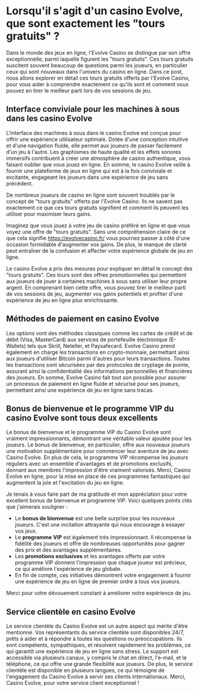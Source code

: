<h1 dir="ltr">Lorsqu'il s'agit d'un casino Evolve, que sont exactement les "tours gratuits" ?</h1>
<p dir="ltr">Dans le monde des jeux en ligne, l'Evolve Casino se distingue par son offre exceptionnelle, parmi laquelle figurent les "tours gratuits". Ces tours gratuits suscitent souvent beaucoup de questions parmi les joueurs, en particulier ceux qui sont nouveaux dans l'univers du casino en ligne. Dans ce post, nous allons explorer en d&eacute;tail ces tours gratuits offerts par l'Evolve Casino, pour vous aider &agrave; comprendre exactement ce qu'ils sont et comment vous pouvez en tirer le meilleur parti lors de vos sessions de jeu.</p>
<h2 dir="ltr">Interface conviviale pour les machines &agrave; sous dans les casino Evolve</h2>
<p dir="ltr">L'interface des machines &agrave; sous dans le casino Evolve est con&ccedil;ue pour offrir une exp&eacute;rience utilisateur optimale. Dot&eacute;e d'une conception intuitive et d'une navigation fluide, elle permet aux joueurs de passer facilement d'un jeu &agrave; l'autre. Les graphismes de haute qualit&eacute; et les effets sonores immersifs contribuent &agrave; cr&eacute;er une atmosph&egrave;re de casino authentique, vous faisant oublier que vous jouez en ligne. En somme, le casino Evolve veille &agrave; fournir une plateforme de jeux en ligne qui est &agrave; la fois conviviale et excitante, engageant les joueurs dans une exp&eacute;rience de jeu sans pr&eacute;c&eacute;dent.</p>
<p dir="ltr">De nombreux joueurs de casino en ligne sont souvent troubl&eacute;s par le concept de "tours gratuits" offerts par l'Evolve Casino. Ils ne savent pas exactement ce que ces tours gratuits signifient et comment ils peuvent les utiliser pour maximiser leurs gains.</p>
<p dir="ltr">Imaginez que vous jouez &agrave; votre jeu de casino pr&eacute;f&eacute;r&eacute; en ligne et que vous voyez une offre de "tours gratuits". Sans une compr&eacute;hension claire de ce que cela signifie&nbsp;<a href="https://evolvecasino.fr/">https://evolvecasino.fr/</a> vous pourriez passer &agrave; c&ocirc;t&eacute; d'une occasion formidable d'augmenter vos gains. De plus, le manque de clart&eacute; peut entra&icirc;ner de la confusion et affecter votre exp&eacute;rience globale de jeu en ligne.</p>
<p dir="ltr">Le casino Evolve a pris des mesures pour expliquer en d&eacute;tail le concept des "tours gratuits". Ces tours sont des offres promotionnelles qui permettent aux joueurs de jouer &agrave; certaines machines &agrave; sous sans utiliser leur propre argent. En comprenant bien cette offre, vous pouvez tirer le meilleur parti de vos sessions de jeu, augmenter vos gains potentiels et profiter d'une exp&eacute;rience de jeu en ligne plus enrichissante.</p>
<h2 dir="ltr">M&eacute;thodes de paiement en casino Evolve</h2>
<p dir="ltr">Les options vont des m&eacute;thodes classiques comme les cartes de cr&eacute;dit et de d&eacute;bit (Visa, MasterCard) aux services de portefeuille &eacute;lectronique (E-Wallets) tels que Skrill, Neteller, et Paysafecard. Evolve Casino prend &eacute;galement en charge les transactions en crypto-monnaie, permettant ainsi aux joueurs d'utiliser Bitcoin parmi d'autres pour leurs transactions. Toutes les transactions sont s&eacute;curis&eacute;es par des protocoles de cryptage de pointe, assurant ainsi la confidentialit&eacute; des informations personnelles et financi&egrave;res des joueurs. En somme, Evolve Casino fait tout son possible pour assurer un processus de paiement en ligne fluide et s&eacute;curis&eacute; pour ses joueurs, permettant ainsi une exp&eacute;rience de jeu en ligne sans tracas.</p>
<h2 dir="ltr">Bonus de bienvenue et le programme VIP du casino Evolve sont tous deux excellents</h2>
<p dir="ltr">Le bonus de bienvenue et le programme VIP du Casino Evolve sont vraiment impressionnants, d&eacute;montrant une v&eacute;ritable valeur ajout&eacute;e pour les joueurs. Le bonus de bienvenue, en particulier, offre aux nouveaux joueurs une motivation suppl&eacute;mentaire pour commencer leur aventure de jeu avec Casino Evolve. En plus de cela, le programme VIP r&eacute;compense les joueurs r&eacute;guliers avec un ensemble d'avantages et de promotions exclusifs, donnant aux membres l'impression d'&ecirc;tre vraiment valoris&eacute;s. Merci, Casino Evolve en ligne, pour la mise en place de ces programmes fantastiques qui augmentent la joie et l'excitation du jeu en ligne.</p>
<p dir="ltr">Je tenais &agrave; vous faire part de ma gratitude et mon appr&eacute;ciation pour votre excellent bonus de bienvenue et programme VIP. Voici quelques points cl&eacute;s que j'aimerais souligner :</p>
<ul>
<li value="1">Le <strong><strong>bonus de bienvenue</strong></strong> est une belle surprise pour les nouveaux joueurs. C'est une incitation attrayante qui nous encourage &agrave; essayer vos jeux.</li>
<li value="2">Le <strong><strong>programme VIP</strong></strong> est &eacute;galement tr&egrave;s impressionnant. Il r&eacute;compense la fid&eacute;lit&eacute; des joueurs et offre de nombreuses opportunit&eacute;s pour gagner des prix et des avantages suppl&eacute;mentaires.</li>
<li value="3">Les <strong><strong>promotions exclusives</strong></strong> et les avantages offerts par votre programme VIP donnent l'impression que chaque joueur est pr&eacute;cieux, ce qui am&eacute;liore l'exp&eacute;rience de jeu globale.</li>
<li value="4">En fin de compte, ces initiatives d&eacute;montrent votre engagement &agrave; fournir une exp&eacute;rience de jeu en ligne de premier ordre &agrave; tous vos joueurs.</li>
</ul>
<p dir="ltr">Merci pour votre d&eacute;vouement constant &agrave; am&eacute;liorer notre exp&eacute;rience de jeu.</p>
<h2 dir="ltr">Service client&egrave;le en casino Evolve</h2>
<p dir="ltr">Le service client&egrave;le du Casino Evolve est un autre aspect qui m&eacute;rite d'&ecirc;tre mentionn&eacute;. Vos repr&eacute;sentants du service client&egrave;le sont disponibles 24/7, pr&ecirc;ts &agrave; aider et &agrave; r&eacute;pondre &agrave; toutes les questions ou pr&eacute;occupations. Ils sont comp&eacute;tents, sympathiques, et r&eacute;solvent rapidement les probl&egrave;mes, ce qui garantit une exp&eacute;rience de jeu en ligne sans stress. Le support est accessible via plusieurs canaux, y compris le chat en direct, l'e-mail, et le t&eacute;l&eacute;phone, ce qui offre une grande flexibilit&eacute; aux joueurs. De plus, le service client&egrave;le est disponible en plusieurs langues, ce qui t&eacute;moigne de l'engagement du Casino Evolve &agrave; servir ses clients internationaux. Merci, Casino Evolve, pour votre service client exceptionnel !</p>
